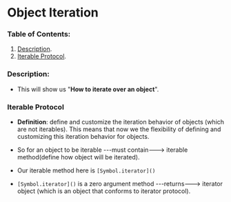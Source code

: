 # Object Iteration

### Table of Contents:

1. [Description](#description).
2. [Iterable Protocol](#iterable-protocol).

### Description:

- This will show us "**How to iterate over an object**".

### Iterable Protocol
- **Definition**: define and customize the iteration behavior of objects (which are not iterables). This means that now we the flexibility of defining and customizing this iteration behavior for objects.

- So for an object to be iterable ---must contain---> iterable method(define how object will be iterated).
- Our iterable method here is `[Symbol.iterator]()`
- `[Symbol.iterator]()` is a zero argument method ---returns---> iterator object (which is an object that conforms to iterator protocol).
